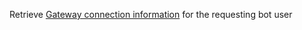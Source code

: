Retrieve [Gateway connection information](https://discord.com/developers/docs/topics/gateway#get-gateway-bot-json-response) for the requesting bot user
